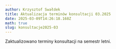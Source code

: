 ```yaml
---
author: Krzysztof Swałdek
title: Aktualizacja terminów konsultacji 03.2025
date: 2025-03-09T14:26:18.168Z
math: true
slug: konsultacje2025-03
---
```


Zaktualizowano terminy konsultacji na semestr letni.
